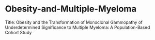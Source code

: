 # Obesity-and-Multiple-Myeloma

Title: Obesity and the Transformation of Monoclonal Gammopathy of Underdetermined Significance to Multiple Myeloma: A Population-Based Cohort Study
